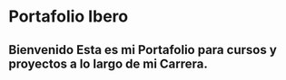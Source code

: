 # Portafolio Ibero 

Bienvenido 
Esta es mi **Portafolio** para cursos y proyectos a lo largo de mi Carrera.
---

